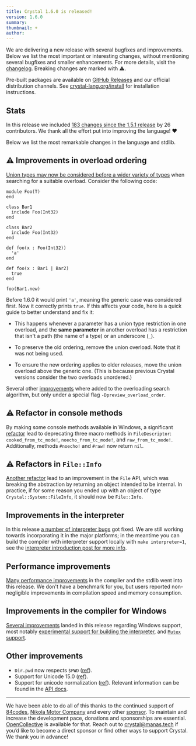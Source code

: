 ```yaml
---
title: Crystal 1.6.0 is released!
version: 1.6.0
summary:
thumbnail: +
author:
---
```


We are delivering a new release with several bugfixes and improvements. Below we list the most important or interesting changes, without mentioning several bugfixes and smaller enhancements. For more details, visit the [changelog](https://github.com/crystal-lang/crystal/releases/tag/1.6.0). Breaking changes are marked with ⚠️.

Pre-built packages are available on [GitHub Releases](https://github.com/crystal-lang/crystal/releases/tag/1.6.0) and our official distribution channels.
See [crystal-lang.org/install](https://crystal-lang.org/install/) for installation instructions.

## Stats

In this release we included [183 changes since the 1.5.1 release](https://github.com/crystal-lang/crystal/pulls?q=is%3Apr+milestone%3A1.6.0) by 26 contributors. We thank all the effort put into improving the language! ❤️

Below we list the most remarkable changes in the language and stdlib.

## ⚠️ Improvements in overload ordering

[Union types may now be considered before a wider variety of types](https://github.com/crystal-lang/crystal/pull/12335) when searching for a suitable overload. Consider the following code:

```crystal
module Foo(T)
end

class Bar1
  include Foo(Int32)
end

class Bar2
  include Foo(Int32)
end

def foo(x : Foo(Int32))
  'a'
end

def foo(x : Bar1 | Bar2)
  true
end

foo(Bar1.new)
```

Before 1.6.0 it would print `'a'`, meaning the generic case was considered first. Now it correctly prints `true`. If this affects your code, here is a quick guide to better understand and fix it:

* This happens whenever a parameter has a union type restriction in one overload, and the **same parameter** in another overload has a restriction that isn't a path (the name of a type) or an underscore (`_`).

* To preserve the old ordering, remove the union overload. Note that it was not being used.

* To ensure the new ordering applies to older releases, move the union overload above the generic one. (This is because previous Crystal versions consider the two overloads unordered.)

Several other [improvements](https://github.com/crystal-lang/crystal/pull/10711) where added to the overloading search algorithm, but only under a special flag `-Dpreview_overload_order`.

## ⚠️ Refactor in console methods

By making some console methods available in Windows, a significant [refactor](https://github.com/crystal-lang/crystal/pull/12352) lead to deprecating three macro methods in `FileDescriptor`: `cooked_from_tc_mode!`, `noecho_from_tc_mode!`, and `raw_from_tc_mode!`. Additionally, methods `#noecho!` and `#raw!` now return `nil`.

## ⚠️ Refactors in `File::Info`

[Another refactor](https://github.com/crystal-lang/crystal/pull/12385) lead to an improvement in the `File` API, which was breaking the abstraction by returning an object intended to be internal. In practice, if for some reason you ended up with an object of type `Crystal::System::FileInfo`, it should now be `File::Info`.

## Improvements in the interpreter

In this release [a number of interpreter bugs](https://github.com/crystal-lang/crystal/pulls?q=is%3Apr+sort%3Aupdated-desc+milestone%3A1.6.0+label%3Atopic%3Acompiler%3Ainterpreter) got fixed. We are still working towards incorporating it in the major platforms; in the meantime you can build the compiler with interpreter support locally with `make interpreter=1`, see the [interpreter introduction post for more info](https://crystal-lang.org/2021/12/29/crystal-i.html).

## Performance improvements

[Many performance improvements](https://github.com/crystal-lang/crystal/pulls?q=is%3Apr+sort%3Aupdated-desc+milestone%3A1.6.0+label%3Aperformance) in the compiler and the stdlib went into this release. We don't have a benchmark for you, but users reported non-negligible improvements in compilation speed and memory consumption.

## Improvements in the compiler for Windows

[Several improvements](https://github.com/crystal-lang/crystal/pulls?q=is%3Apr+sort%3Aupdated-desc+milestone%3A1.6.0+label%3Aplatform%3Awindows) landed in this release regarding Windows support, most notably [experimental support for building the interpreter](https://github.com/crystal-lang/crystal/pull/12397), and [`Mutex` support](https://github.com/crystal-lang/crystal/pull/12213).

## Other improvements

* `Dir.pwd` now respects `$PWD` ([ref](https://github.com/crystal-lang/crystal/pull/12471)).
* Support for Unicode 15.0 ([ref](https://github.com/crystal-lang/crystal/pull/12479)).
* Support for unicode normalization ([ref](https://github.com/crystal-lang/crystal/pull/11226)). Relevant information can be found in the [API docs](https://crystal-lang.org/api/1.6.0/String.html#unicode_normalize%28form%3AUnicode%3A%3ANormalizationForm%3D%3Anfc%29%3AString-instance-method).

---

We have been able to do all of this thanks to the continued support of [84codes](https://www.84codes.com/), [Nikola Motor Company](https://nikolamotor.com/) and every other [sponsor](/sponsors). To maintain and increase the development pace, donations and sponsorships are essential. [OpenCollective](https://opencollective.com/crystal-lang) is available for that. Reach out to [crystal@manas.tech](mailto:crystal@manas.tech) if you’d like to become a direct sponsor or find other ways to support Crystal. We thank you in advance!
